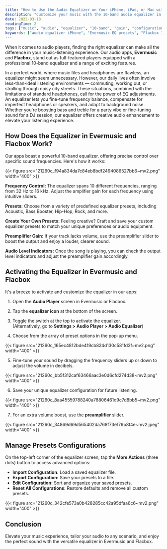 ```yaml
---
title: "How to Use the Audio Equalizer on Your iPhone, iPad, or Mac with Evermusic and Flacbox"
description: "Customize your music with the 10-band audio equalizer in Evermusic and Flacbox. Learn how to fine-tune frequency bands, apply presets, boost volume, and manage configurations."
date: 2022-03-18
readingTime: 2
tags: ["music", "audio", "equalizer", "10-band", "gain", "configuration", "preamplifier", "genre"]
keywords: ["audio equalizer iPhone", "Evermusic EQ presets", "Flacbox 10-band equalizer", "adjust bass treble iOS", "equalizer Mac music app", "boost audio with preamp", "custom sound presets"]
---
```


When it comes to audio players, finding the right equalizer can make all the difference in your music-listening experience. Our audio apps, **Evermusic** and **Flacbox**, stand out as full-featured players equipped with a professional 10-band equalizer and a range of exciting features.

In a perfect world, where music files and headphones are flawless, an equalizer might seem unnecessary. However, our daily lives often involve less-than-ideal listening environments — commuting, working out, or strolling through noisy city streets. These situations, combined with the limitations of standard headphones, call for the power of EQ adjustments. An equalizer lets you fine-tune frequency balance, compensate for imperfect headphones or speakers, and adapt to background noise. Whether you're boosting bass and treble for a party vibe or fine-tuning sound for a DJ session, our equalizer offers creative audio enhancement to elevate your listening experience.

## How Does the Equalizer in Evermusic and Flacbox Work?

Our apps boast a powerful 10-band equalizer, offering precise control over specific sound frequencies. Here's how it works:

{{< figure src="21260c_f94a834da7c84eb8bdf2494086527bb6~mv2.png" width="400" >}}

**Frequency Control:** The equalizer spans 10 different frequencies, ranging from 32 Hz to 16 kHz. Adjust the amplifier gain for each frequency using intuitive sliders.

**Presets:** Choose from a variety of predefined equalizer presets, including Acoustic, Bass Booster, Hip-Hop, Rock, and more.

**Create Your Own Presets:** Feeling creative? Craft and save your custom equalizer presets to match your unique preferences or audio equipment.

**Preamplifier Gain:** If your track lacks volume, use the preamplifier slider to boost the output and enjoy a louder, clearer sound.

**Audio Level Indicators:** Once the song is playing, you can check the output level indicators and adjust the preamplifier gain accordingly.

## Activating the Equalizer in Evermusic and Flacbox

It's a breeze to activate and customize the equalizer in our apps:

1. Open the **Audio Player** screen in Evermusic or Flacbox.  
2. Tap the **equalizer icon** at the bottom of the screen.  
3. Toggle the switch at the top to activate the equalizer.  
   (Alternatively, go to **Settings > Audio Player > Audio Equalizer**)

4. Choose from the array of preset options in the pop-up menu.

{{< figure src="21260c_165ec4812bde419cb824d130c581fd3f~mv2.png" width="400" >}}

5. Fine-tune your sound by dragging the frequency sliders up or down to adjust the volume in decibels.

{{< figure src="21260c_bb5f312caf63466aac3e0d6cfd274d38~mv2.png" width="400" >}}

6. Save your unique equalizer configuration for future listening.

{{< figure src="21260c_8aa45559788240a78806461d9c7d8bb5~mv2.png" width="400" >}}

7. For an extra volume boost, use the **preamplifier** slider.

{{< figure src="21260c_34869d69d565402da768f73e179b8f4e~mv2.jpeg" width="400" >}}

## Manage Presets Configurations

On the top-left corner of the equalizer screen, tap the **More Actions** (three dots) button to access advanced options:

- **Import Configuration:** Load a saved equalizer file.  
- **Export Configuration:** Save your presets to a file.  
- **Edit Configuration:** Sort and organize your saved presets.  
- **Reset All Configurations:** Restore defaults and remove all custom presets.

{{< figure src="21260c_342cfe573a0b428285cc42a95dfaa6c6~mv2.png" width="400" >}}

## Conclusion

Elevate your music experience, tailor your audio to any scenario, and enjoy the perfect sound with the versatile equalizer in Evermusic and Flacbox.